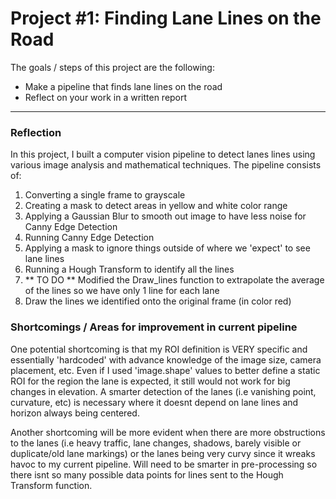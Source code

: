 # **Project #1: Finding Lane Lines on the Road** 

The goals / steps of this project are the following:
* Make a pipeline that finds lane lines on the road
* Reflect on your work in a written report


---

### Reflection

In this project, I built a computer vision pipeline to detect lanes lines using various image analysis and mathematical techniques.   The pipeline consists of:

1. Converting a single frame to grayscale
2. Creating a mask to detect areas in yellow and white color range
3. Applying a Gaussian Blur to smooth out image to have less noise for Canny Edge Detection
4. Running Canny Edge Detection
5. Applying a mask to ignore things outside of where we 'expect' to see lane lines
6. Running a Hough Transform to identify all the lines 
7. ** TO DO ** Modified the Draw_lines function to extrapolate the average of the lines so we have only 1 line for each lane
8. Draw the lines we identified onto the original frame (in color red)


###  Shortcomings / Areas for improvement in current pipeline 


One potential shortcoming is that my ROI definition is VERY specific and essentially 'hardcoded' with advance knowledge of the image size, camera placement, etc.  Even if I used 'image.shape' values to better define a static  ROI for the region the lane is expected, it still would not work for big changes in elevation.  A smarter detection of the lanes (i.e vanishing point, curvature, etc) is necessary where it doesnt depend on lane lines and horizon always being centered.

Another shortcoming will be more evident when there are more obstructions to the lanes (i.e heavy traffic, lane changes, shadows, barely visible or duplicate/old lane markings) or the lanes being very curvy since it wreaks havoc to my current pipeline.  Will need to be smarter in pre-processing so there isnt so many possible data points for lines sent to the Hough Transform function.

